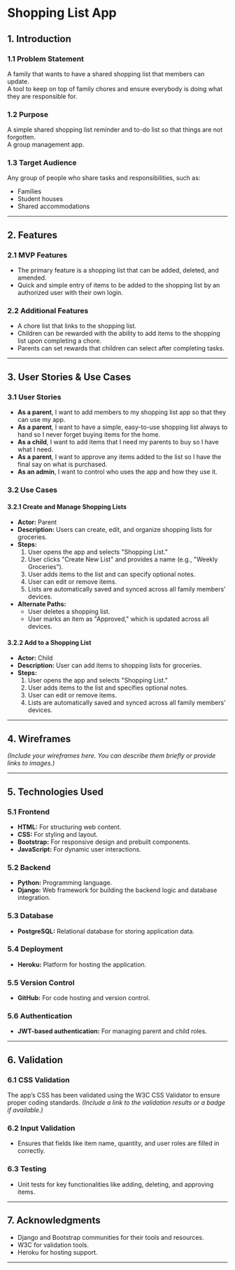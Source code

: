 # Shopping List App

## 1. Introduction

### 1.1 Problem Statement
A family that wants to have a shared shopping list that members can update.  
A tool to keep on top of family chores and ensure everybody is doing what they are responsible for.  

### 1.2 Purpose
A simple shared shopping list reminder and to-do list so that things are not forgotten.  
A group management app.  

### 1.3 Target Audience
Any group of people who share tasks and responsibilities, such as:
- Families
- Student houses
- Shared accommodations

---

## 2. Features

### 2.1 MVP Features
- The primary feature is a shopping list that can be added, deleted, and amended.
- Quick and simple entry of items to be added to the shopping list by an authorized user with their own login.

### 2.2 Additional Features
- A chore list that links to the shopping list.
- Children can be rewarded with the ability to add items to the shopping list upon completing a chore.
- Parents can set rewards that children can select after completing tasks.

---

## 3. User Stories & Use Cases

### 3.1 User Stories
- **As a parent**, I want to add members to my shopping list app so that they can use my app.
- **As a parent**, I want to have a simple, easy-to-use shopping list always to hand so I never forget buying items for the home.
- **As a child**, I want to add items that I need my parents to buy so I have what I need.
- **As a parent**, I want to approve any items added to the list so I have the final say on what is purchased.
- **As an admin**, I want to control who uses the app and how they use it.

### 3.2 Use Cases
#### 3.2.1 Create and Manage Shopping Lists
- **Actor:** Parent
- **Description:** Users can create, edit, and organize shopping lists for groceries.
- **Steps:**
  1. User opens the app and selects "Shopping List."
  2. User clicks "Create New List" and provides a name (e.g., "Weekly Groceries").
  3. User adds items to the list and can specify optional notes.
  4. User can edit or remove items.
  5. Lists are automatically saved and synced across all family members’ devices.
- **Alternate Paths:**
  - User deletes a shopping list.
  - User marks an item as "Approved," which is updated across all devices.

#### 3.2.2 Add to a Shopping List
- **Actor:** Child
- **Description:** User can add items to shopping lists for groceries.
- **Steps:**
  1. User opens the app and selects "Shopping List."
  2. User adds items to the list and specifies optional notes.
  3. User can edit or remove items.
  4. Lists are automatically saved and synced across all family members’ devices.

---

## 4. Wireframes
*(Include your wireframes here. You can describe them briefly or provide links to images.)*

---

## 5. Technologies Used

### 5.1 Frontend
- **HTML:** For structuring web content.
- **CSS:** For styling and layout.
- **Bootstrap:** For responsive design and prebuilt components.
- **JavaScript:** For dynamic user interactions.

### 5.2 Backend
- **Python:** Programming language.
- **Django:** Web framework for building the backend logic and database integration.

### 5.3 Database
- **PostgreSQL:** Relational database for storing application data.

### 5.4 Deployment
- **Heroku:** Platform for hosting the application.

### 5.5 Version Control
- **GitHub:** For code hosting and version control.

### 5.6 Authentication
- **JWT-based authentication:** For managing parent and child roles.

---

## 6. Validation

### 6.1 CSS Validation
The app’s CSS has been validated using the W3C CSS Validator to ensure proper coding standards. *(Include a link to the validation results or a badge if available.)*

### 6.2 Input Validation
- Ensures that fields like item name, quantity, and user roles are filled in correctly.

### 6.3 Testing
- Unit tests for key functionalities like adding, deleting, and approving items.

---

## 7. Acknowledgments
- Django and Bootstrap communities for their tools and resources.
- W3C for validation tools.
- Heroku for hosting support.

---

